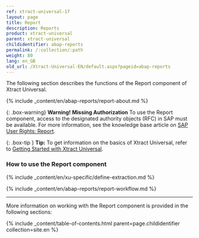 ```yaml
---
ref: xtract-universal-17
layout: page
title: Report
description: Reports
product: xtract-universal
parent: xtract-universal
childidentifier: abap-reports
permalink: /:collection/:path
weight: 80
lang: en_GB
old_url: /Xtract-Universal-EN/default.aspx?pageid=abap-reports
---
```

The following section describes the functions of the Report component of Xtract Universal. <br>

{% include _content/en/abap-reports/report-about.md %}

{: .box-warning}
**Warning!** **Missing Authorization**
To use the Report component, access to the designated authority objects (RFC) in SAP must be available.
For more information, see the knowledge base article on [SAP User Rights: Report](https://kb.theobald-software.com/sap/authority-objects-sap-user-rights#report).

 
{: .box-tip }
**Tip:** To get information on the basics of Xtract Universal, refer to [Getting Started with Xtract Universal](./getting-started).

### How to use the Report component
{% include _content/en/xu-specific/define-extraction.md %}

{% include _content/en/abap-reports/report-workflow.md %}


---

More information on working with the Report component is provided in the following sections:

{% include _content/table-of-contents.html parent=page.childidentifier collection=site.en %}

